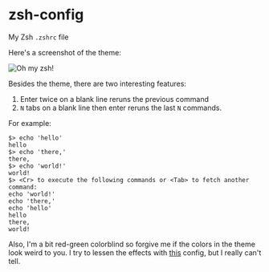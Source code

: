 # zsh-config
My Zsh `.zshrc` file

Here's a screenshot of the theme:

![Oh my zsh!](https://cdn.rawgit.com/michaeljklein/zsh-config/master/screenshot.gif)

Besides the theme, there are two interesting features:

1. Enter twice on a blank line reruns the previous command
2. `N` tabs on a blank line then enter reruns the last `N` commands. 

For example:

```
$> echo 'hello'
hello
$> echo 'there,'
there,
$> echo 'world!'
world!
$> <Cr> to execute the following commands or <Tab> to fetch another command:
echo 'world!'
echo 'there,'
echo 'hello'
hello
there,
world!
```

Also, I'm a bit red-green colorblind so forgive me if the colors in the theme look weird to you.
I try to lessen the effects with [this](https://github.com/michaeljklein/colorblind-lcd) config, 
but I really can't tell. 
